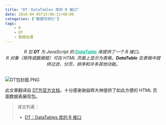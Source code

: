 ```yaml
---
title: "DT：DataTables 库的 R 接口"
date: 2018-04-05T15:00:11+08:00
categories: ["数据可视化"]
tags: 
    - R
    - DT
    - 数据处理
---
```


<center><i>
    R 包 <b>DT</b> 为 JavaScript 的 <a href="https://datatables.net/" target="_blank" style="font-weight: bold;color:#18bc9c;" >DataTable</a> 库提供了一个 R 接口。<br />R 对象（矩阵或数据框）可在 HTML 页面上显示为表格，<b>DataTable</b> 在表格中提供过滤，分页，排序和许多其他功能。
</i></center>

<br>![DT包封面.PNG](https://blog-1255524710.cos.ap-beijing.myqcloud.com/cover/DT包封面.PNG)
<!--more-->

此文章翻译自 [DT包官方文档](https://rstudio.github.io/DT)，十分感谢谢益辉大神提供了如此方便的 HTML 页面数据表展现包。

> 译文列表：
> * [DT：DataTables 库的 R 接口](https://blog-1255524710.cos.ap-beijing.myqcloud.com/html/DT.html)
